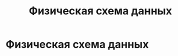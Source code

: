 ﻿---
layout: default
title: Физическая схема данных
nav_order: 9
parent: Основные понятия
has_children: false
has_toc: false
---

Физическая схема данных
=====================


